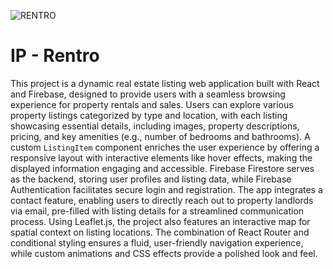 ![RENTRO](https://www.reddit.com/media?url=https://i.redd.it/pb71uk8hn10e1.png)
# IP - Rentro

This project is a dynamic real estate listing web application built with React and Firebase, designed to provide users with a seamless browsing experience for property rentals and sales. Users can explore various property listings categorized by type and location, with each listing showcasing essential details, including images, property descriptions, pricing, and key amenities (e.g., number of bedrooms and bathrooms). A custom `ListingItem` component enriches the user experience by offering a responsive layout with interactive elements like hover effects, making the displayed information engaging and accessible. Firebase Firestore serves as the backend, storing user profiles and listing data, while Firebase Authentication facilitates secure login and registration. The app integrates a contact feature, enabling users to directly reach out to property landlords via email, pre-filled with listing details for a streamlined communication process. Using Leaflet.js, the project also features an interactive map for spatial context on listing locations. The combination of React Router and conditional styling ensures a fluid, user-friendly navigation experience, while custom animations and CSS effects provide a polished look and feel.
